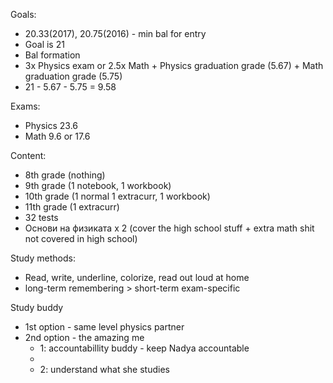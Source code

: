 Goals:
- 20.33(2017), 20.75(2016) - min bal for entry
- Goal is 21
- Bal formation
 - 3x Physics exam or 2.5x Math + Physics graduation grade (5.67) + Math graduation grade (5.75)
 - 21 - 5.67 - 5.75 = 9.58

Exams:
- Physics 23.6
- Math 9.6 or 17.6

Content: 
- 8th grade (nothing)
- 9th grade (1 notebook, 1 workbook)
- 10th grade (1 normal 1 extracurr, 1 workbook)
- 11th grade (1 extracurr)
- 32 tests
- Основи на физиката x 2 (cover the high school stuff + extra math shit not covered in high school)

Study methods:
- Read, write, underline, colorize, read out loud at home
- long-term remembering > short-term exam-specific

Study buddy
- 1st option - same level physics partner
- 2nd option - the amazing me
  - 1: accountabillity buddy - keep Nadya accountable
   - 
  - 2: understand what she studies
